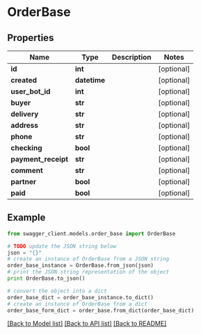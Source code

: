 # OrderBase


## Properties

Name | Type | Description | Notes
------------ | ------------- | ------------- | -------------
**id** | **int** |  | [optional] 
**created** | **datetime** |  | [optional] 
**user_bot_id** | **int** |  | [optional] 
**buyer** | **str** |  | [optional] 
**delivery** | **str** |  | [optional] 
**address** | **str** |  | [optional] 
**phone** | **str** |  | [optional] 
**checking** | **bool** |  | [optional] 
**payment_receipt** | **str** |  | [optional] 
**comment** | **str** |  | [optional] 
**partner** | **bool** |  | [optional] 
**paid** | **bool** |  | [optional] 

## Example

```python
from swagger_client.models.order_base import OrderBase

# TODO update the JSON string below
json = "{}"
# create an instance of OrderBase from a JSON string
order_base_instance = OrderBase.from_json(json)
# print the JSON string representation of the object
print OrderBase.to_json()

# convert the object into a dict
order_base_dict = order_base_instance.to_dict()
# create an instance of OrderBase from a dict
order_base_form_dict = order_base.from_dict(order_base_dict)
```
[[Back to Model list]](../README.md#documentation-for-models) [[Back to API list]](../README.md#documentation-for-api-endpoints) [[Back to README]](../README.md)
